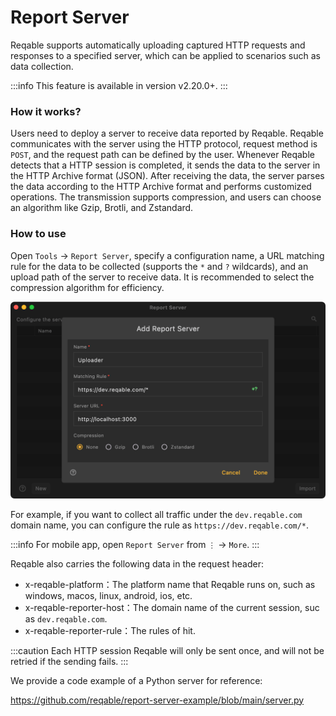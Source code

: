 # Report Server

Reqable supports automatically uploading captured HTTP requests and responses to a specified server, which can be applied to scenarios such as data collection.

:::info
This feature is available in version v2.20.0+.
:::

### How it works?

Users need to deploy a server to receive data reported by Reqable. Reqable communicates with the server using the HTTP protocol, request method is `POST`, and the request path can be defined by the user. Whenever Reqable detects that a HTTP session is completed, it sends the data to the server in the HTTP Archive format (JSON). After receiving the data, the server parses the data according to the HTTP Archive format and performs customized operations. The transmission supports compression, and users can choose an algorithm like Gzip, Brotli, and Zstandard.

### How to use

Open `Tools` -> `Report Server`, specify a configuration name, a URL matching rule for the data to be collected (supports the `*` and `?` wildcards), and an upload path of the server to receive data. It is recommended to select the compression algorithm for efficiency.

![](arts/server-report_01.png)

For example, if you want to collect all traffic under the `dev.reqable.com` domain name, you can configure the rule as `https://dev.reqable.com/*`.

:::info
For mobile app, open `Report Server` from `⋮` -> `More`.
:::

Reqable also carries the following data in the request header:
- x-reqable-platform：The platform name that Reqable runs on, such as windows, macos, linux, android, ios, etc.
- x-reqable-reporter-host：The domain name of the current session, suc as `dev.reqable.com`.
- x-reqable-reporter-rule：The rules of hit.

:::caution
Each HTTP session Reqable will only be sent once, and will not be retried if the sending fails.
:::

We provide a code example of a Python server for reference:

https://github.com/reqable/report-server-example/blob/main/server.py
